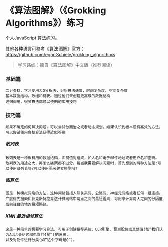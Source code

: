 # 《算法图解》（《Grokking Algorithms》）练习

个人JavaScript 算法练习。

其他各种语言可参考《算法图解》官方：https://github.com/egonSchiele/grokking_algorithms

> 学习路线：摘自《算法图解》中文版（推荐阅读）

### 基础篇

    二分查找，学习使用大O分析法，分析算法速度，时间复杂度，空间复杂度
    基本数据结构，数组和链表。通过他们来创建更高级的数据结构
    递归调用，很多算法都可以使用的实用技巧

### 技巧篇

    如果不确定如何解决问题，可以尝试分而治之或者动态规划，如果认识到根本没有高效的方法，可以尝试使用贪婪算法获得近似答案

##### 散列表

    散列表是一种很有用的数据结构，由键值对组成，如人名和电子邮件地址或者用户名和密码。
    散列表的用途之大，再怎么强调都不过分。每当我需要解决问题时，首先想到的两种方法是:可以使用散列表吗?可以使用图来建立模型吗?

##### 图算法

    图是一种模拟网络的方法，这种网络包括人际关系网、公路网、神经元网络或者任何一组连接。
    广度优先搜索和狄克斯特拉算法计算网络中两点之间的最短距离，可用来计算两人之间的分隔度或前往目的地的最短路径。

##### KNN 最近相邻算法

    这是一种简单的机器学习算法，可用于创建推荐系统、OCR引擎、预测股价或其他值(如“我们认为Adit会给这部电影打4星”)的系统，
    以及对物件进行分类(如“这个字母是Q”)。